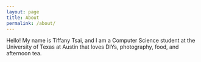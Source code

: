 ```yaml
---
layout: page
title: About
permalink: /about/
---
```


Hello! My name is Tiffany Tsai, and I am a Computer Science student at the University of Texas at Austin that loves DIYs, photography, food, and afternoon tea. 
